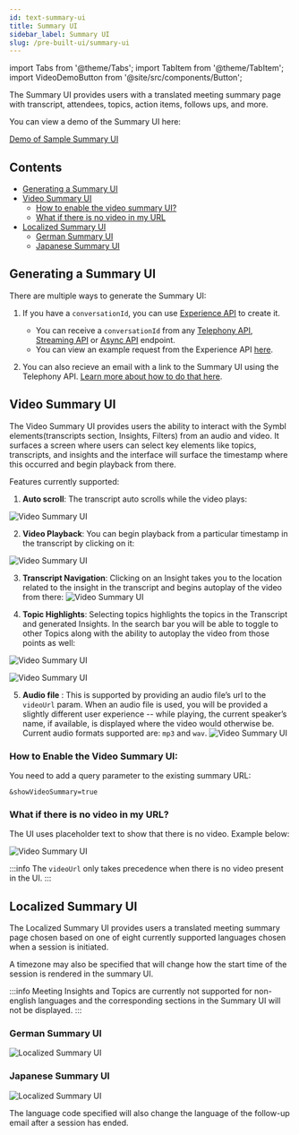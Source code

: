 ```yaml
---
id: text-summary-ui
title: Summary UI
sidebar_label: Summary UI
slug: /pre-built-ui/summary-ui
---
```


import Tabs from '@theme/Tabs';
import TabItem from '@theme/TabItem';
import VideoDemoButton from '@site/src/components/Button';

The Summary UI provides users with a translated meeting summary page with transcript, attendees, topics, action items, follows ups, and more.

You can view a demo of the Summary UI here:

[Demo of Sample Summary UI](https://oob-prod.rammer.ai/meeting/?__hstc=142565997.f13e6f687289922af636bba5b8ac2aab.1598766952817.1606472347899.1606474504198.210&__hssc=142565997.1.1606474504198&__hsfp=1690225618#/eyJ1c2VySWQiOiJzdXJiaGlyYXRob3JlQHJhbW1lci5haSIsIm5hbWUiOiJTdXJiaGkiLCJzZXNzaW9uSWQiOiI2MzA0NTA2NTcyNzAxNjk2In0)

## Contents

* [Generating a Summary UI](#generating-a-summary-ui)
* [Video Summary UI](#video-summary-ui)
	* [How to enable the video summary UI?](#how-to-enable-the-video-summary-ui)
	* [What if there is no video in my URL](#what-if-there-is-no-video-in-my-url)
* [Localized Summary UI](#localized-summary-ui)
	* [German Summary UI](#german-summary-ui)
	* [Japanese Summary UI](#japanese-summary-ui)


## Generating a Summary UI

There are multiple ways to generate the Summary UI:

1. If you have a `conversationId`, you can use [Experience API](/docs/pre-built-ui/experience-api) to create it.
	* You can receive a `conversationId` from any [Telephony API](/docs/telephony/introduction), [Streaming API](/docs/streamingapi/introduction) or [Async API](/docs/async-api/introduction) endpoint.
	* You can view an example request from the Experience API [here](/docs/pre-built-ui/experience-api#http-request).

2. You can also recieve an email with a link to the Summary UI using the Telephony API. [Learn more about how to do that here](/docs/telephony/code-snippets/receive-prebuilt-ui-email-after-conversation).


## Video Summary UI

The Video Summary UI provides users the ability to interact with the Symbl elements(transcripts section, Insights, Filters) from an audio and video. It surfaces a screen where users can select key elements like topics, transcripts, and insights and the interface will surface the timestamp where this occurred and begin playback from there.


<VideoDemoButton href="https://meetinginsights.symbl.ai/meeting/#/eyJzZXNzaW9uSWQiOiI2NTA0OTI1MTg4MDYzMjMyIiwidmlkZW9VcmwiOiJodHRwczovL3N0b3JhZ2UuZ29vZ2xlYXBpcy5jb20vcmFtbWVyLXRyYW5zY3JpcHRpb24tYnVja2V0LzE5MzE0MjMwMjMubXA0In0=?showVideoSummary=true" text="Demo of Video Summary UI" />

Features currently supported:

1. <strong>Auto scroll</strong>: The transcript auto scrolls while the video plays:

![Video Summary UI](/img/videosummaryUI.gif)



2. **Video Playback**: You can begin playback from a particular timestamp in the transcript by clicking on it:



![Video Summary UI](/img/vs2.gif)



3. **Transcript Navigation**: Clicking on an Insight takes you to the location related to the insight in the transcript and begins autoplay of the video from there:
    ![Video Summary UI](/img/vs3.gif)



4. **Topic Highlights**: Selecting topics highlights the topics in the Transcript and generated Insights. In the search bar you will be able to toggle to other Topics along with the ability to autoplay the video from those points as well:

![Video Summary UI](/img/vs4.gif)

![Video Summary UI](/img/vs42.gif)


5. **Audio file** : This is supported by providing an audio file’s url to the `videoUrl` param. When an audio file is used, you will be provided a slightly different user experience -- while playing, the current speaker’s name, if available, is displayed where the video would otherwise be. Current audio formats supported are: `mp3` and `wav`.
    ![Video Summary UI](/img/audio-video-summary.gif)


### How to Enable the Video Summary UI:

You need to add a query parameter to the existing summary URL:

`&showVideoSummary=true`

### What if there is no video in my URL?

The UI uses placeholder text to show that there is no video. Example below:

![Video Summary UI](/img/vs5.png)


:::info
The `videoUrl` only takes precedence when there is no video present in the UI.
:::

## Localized Summary UI

The Localized Summary UI provides users a translated meeting summary page chosen based on one of eight currently supported languages chosen when a session is initiated.

A timezone may also be specified that will change how the start time of the session is rendered in the summary UI.

:::info
Meeting Insights and Topics are currently not supported for non-english languages and the corresponding sections in the Summary UI will not be displayed.
:::

### German Summary UI

![Localized Summary UI](/img/germansummaryui.png)

### Japanese Summary UI

![Localized Summary UI](/img/Japsummaryui.png)

The language code specified will also change the language of the follow-up email after a session has ended.
